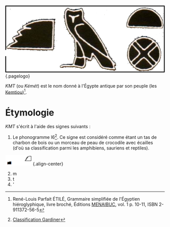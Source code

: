 <!-- TITLE: KMT / Égypte pharaonique antique -->
<!-- SUBTITLE: L'Égypte pharaonique antique : KMT -->

![Kmt](/uploads/ecriture/kmt.png "Kmt"){.pagelogo}

*KMT* (ou *Kémét*) est le nom donné à l'Égypte antique par son peuple (les [Kemtiou](http://leremsesh.com/peuple/kemtiou))[^1].
# Étymologie
*KMT* s'écrit à l'aide des signes suivants :
1. Le phonogramme I6[^2]. Ce signe est considéré comme étant un tas de charbon de bois ou un morceau de peau de crocodile avec écailles (d'où sa classification parmi les amphibiens, sauriens et reptiles).

![Signe I 6](/uploads/ecriture/signe-i-6.png "Signe I 6"){.align-center}

2. m
3. t
4. '

<!-- Sources -->
[^1]:René-Louis Parfait ÉTILÉ, Grammaire simplifiée de l'Égyptien hiéroglyphique, livre broché, Éditions [MENAIBUC](http://www.menaibuc.com/), vol. 1 p. 10-11, ISBN 2-911372-56-5
[^2]:[Classification Gardiner](/ecriture/classification-gardiner)